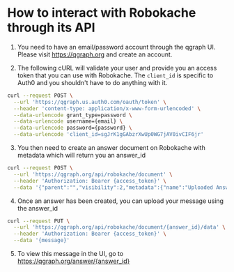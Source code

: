 # How to interact with Robokache through its API

1. You need to have an email/password account through the qgraph UI. Please visit https://qgraph.org and create an account.

2. The following cURL will validate your user and provide you an access token that you can use with Robokache. The `client_id` is specific to Auth0 and you shouldn't have to do anything with it.
```bash
curl --request POST \
  --url 'https://qgraph.us.auth0.com/oauth/token' \
  --header 'content-type: application/x-www-form-urlencoded' \
  --data-urlencode grant_type=password \
  --data-urlencode username={email} \
  --data-urlencode password={password} \
  --data-urlencode 'client_id=sgJrK1gGAbzrXwUp0WG7jAV0ivCIF6jr'
```

3. You then need to create an answer document on Robokache with metadata which will return you an answer_id
```bash
curl --request POST \
  --url 'https://qgraph.org/api/robokache/document' \
  --header 'Authorization: Bearer {access_token}' \
  --data '{"parent":"","visibility":2,"metadata":{"name":"Uploaded Answer","answerOnly":true,"hasAnswers":true}}'
```

4. Once an answer has been created, you can upload your message using the answer_id
```bash
curl --request PUT \
  --url 'https://qgraph.org/api/robokache/document/{answer_id}/data' \
  --header 'Authorization: Bearer {access_token}' \
  --data '{message}'
```

5. To view this message in the UI, go to https://qgraph.org/answer/{answer_id}
